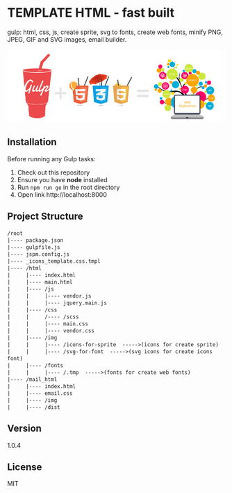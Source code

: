 # TEMPLATE HTML - fast built
gulp: html, css, js, create sprite, svg to fonts, create web fonts,
 minify PNG, JPEG, GIF and SVG images, email builder.

![AngularJS plus Gulp](app.jpg)
## Installation

Before running any Gulp tasks:

1. Check out this repository
2. Ensure you have **node** installed
3. Run `npm run go` in the root directory
4. Open link http://localhost:8000

## Project Structure

    /root
    |---- package.json
    |---- gulpfile.js
    |---- jspm.config.js
    |---- _icons_template.css.tmpl
    |---- /html
    |     |---- index.html
    |     |---- main.html
    |     |---- /js
    |     |     |---- vendor.js
    |     |     |---- jquery.main.js
    |     |---- /css
    |     |     /---- /scss
    |     |     |---- main.css
    |     |     |---- vendor.css
    |     |---- /img
    |     |     |---- /icons-for-sprite  ----->(icons for create sprite)
    |     |     |---- /svg-for-font  ----->(svg icons for create icons font)
    |     |---- /fonts
    |     |     |---- /.tmp  ----->(fonts for create web fonts)
    |---- /mail_html
    |     |---- index.html
    |     |---- email.css
    |     |---- /img
    |     |---- /dist

## Version

1.0.4

## License

MIT
